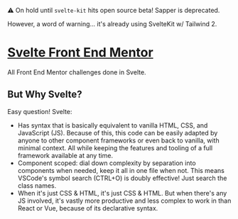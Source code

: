⚠ On hold until `svelte-kit` hits open source beta! Sapper is deprecated.

However, a word of warning... it's already using SvelteKit w/ Tailwind 2.

# [Svelte Front End Mentor](https://svelte-fm.netlify.app/)

All Front End Mentor challenges done in Svelte.

## But Why Svelte?

Easy question! Svelte:

- Has syntax that is basically equivalent to vanilla HTML, CSS, and JavaScript (JS). Because of this, this code can be easily adapted by anyone to other component frameworks or even back to vanilla, with minimal context. All while keeping the features and tooling of a full framework available at any time.
- Component scoped: dial down complexity by separation into components when needed, keep it all in one file when not. This means VSCode's symbol search (CTRL+O) is doubly effective! Just search the class names.
- When it's just CSS & HTML, it's just CSS & HTML. But when there's any JS involved, it's vastly more productive and less complex to work in than React or Vue, because of its declarative syntax.
